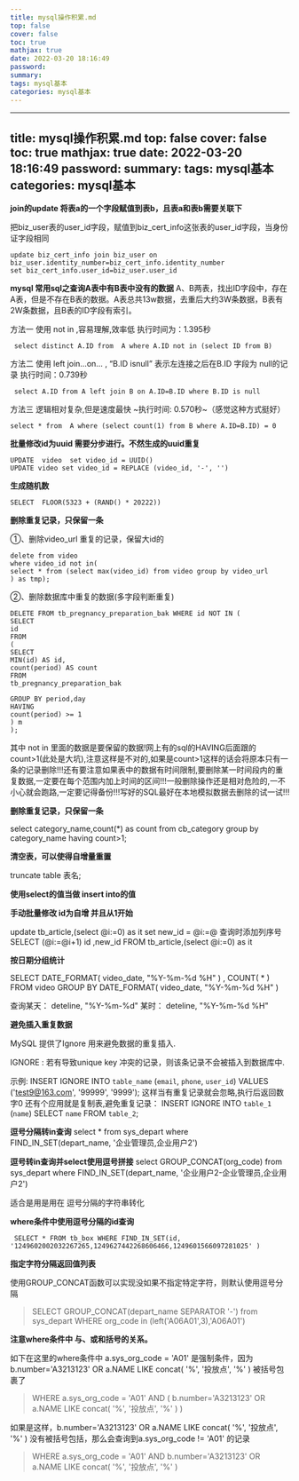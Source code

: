 ```yaml
---
title: mysql操作积累.md
top: false
cover: false
toc: true
mathjax: true
date: 2022-03-20 18:16:49
password:
summary:
tags: mysql基本
categories: mysql基本
---
```

---
title: mysql操作积累.md
top: false
cover: false
toc: true
mathjax: true
date: 2022-03-20 18:16:49
password:
summary:
tags: mysql基本
categories: mysql基本
---
**join的update 将表a的一个字段赋值到表b，且表a和表b需要关联下**

把biz_user表的user_id字段，赋值到biz_cert_info这张表的user_id字段，当身份证字段相同

~~~
update biz_cert_info join biz_user on  biz_user.identity_number=biz_cert_info.identity_number
set biz_cert_info.user_id=biz_user.user_id
~~~

**mysql 常用sql之查询A表中有B表中没有的数据**
A、B两表，找出ID字段中，存在A表，但是不存在B表的数据。A表总共13w数据，去重后大约3W条数据，B表有2W条数据，且B表的ID字段有索引。

方法一
使用 not in ,容易理解,效率低 执行时间为：1.395秒
~~~
 select distinct A.ID from  A where A.ID not in (select ID from B)
~~~
方法二
使用 left join…on… , “B.ID isnull” 表示左连接之后在B.ID 字段为 null的记录 执行时间：0.739秒
~~~
 select A.ID from A left join B on A.ID=B.ID where B.ID is null
~~~

方法三
逻辑相对复杂,但是速度最快 ~执行时间: 0.570秒~（感觉这种方式挺好）
~~~
select * from  A where (select count(1) from B where A.ID=B.ID) = 0 
~~~



**批量修改id为uuid 需要分步进行。不然生成的uuid重复**
~~~
UPDATE  video  set video_id = UUID()
UPDATE video set video_id = REPLACE (video_id, '-', '')
~~~

**生成随机数**
~~~
SELECT  FLOOR(5323 + (RAND() * 20222))
~~~

**删除重复记录，只保留一条**

①、删除video_url 重复的记录，保留大id的
~~~
delete from video
where video_id not in(
select * from (select max(video_id) from video group by video_url
) as tmp);
~~~

②、删除数据库中重复的数据(多字段判断重复)
~~~
DELETE FROM tb_pregnancy_preparation_bak WHERE id NOT IN (
SELECT
id
FROM
(
SELECT
MIN(id) AS id,
count(period) AS count
FROM
tb_pregnancy_preparation_bak

GROUP BY period,day
HAVING
count(period) >= 1
) m
);
~~~
其中 not in 里面的数据是要保留的数据!网上有的sql的HAVING后面跟的count>1(此处是大坑),注意这样是不对的,如果是count>1这样的话会将原本只有一条的记录删除!!!还有要注意如果表中的数据有时间限制,要删除某一时间段内的重复数据,一定要在每个范围内加上时间的区间!!!一般删除操作还是相对危险的,一不小心就会跑路,一定要记得备份!!!写好的SQL最好在本地模拟数据去删除的试一试!!!

**删除重复记录，只保留一条**

  select category_name,count(*) as count from cb_category group by category_name having count>1;	


**清空表，可以使得自增量重置**

truncate table 表名; 

**使用select的值当做 insert into的值**


**手动批量修改 id为自增 并且从1开始**

update tb_article,(select @i:=0) as it set  new_id =  @i:=@
查询时添加列序号
SELECT  (@i:=@i+1) id ,new_id FROM tb_article,(select @i:=0) as it


**按日期分组统计**

SELECT DATE_FORMAT( video_date, "%Y-%m-%d %H" ) , COUNT( * ) 
FROM video
GROUP BY DATE_FORMAT( video_date, "%Y-%m-%d %H" ) 

查询某天：
deteline, "%Y-%m-%d"
某时：
deteline, "%Y-%m-%d %H"


**避免插入重复数据**

MySQL 提供了Ignore 用来避免数据的重复插入.

IGNORE :
若有导致unique key 冲突的记录，则该条记录不会被插入到数据库中.

示例:
INSERT IGNORE INTO `table_name` (`email`, `phone`, `user_id`) VALUES ('test9@163.com', '99999', '9999');
这样当有重复记录就会忽略,执行后返回数字0
还有个应用就是复制表,避免重复记录：
INSERT IGNORE INTO `table_1` (`name`) SELECT `name` FROM `table_2`;


**逗号分隔转in查询**
select * from sys_depart where FIND_IN_SET(depart_name,  '企业管理员,企业用户2')

**逗号转in查询并select使用逗号拼接**
select  GROUP_CONCAT(org_code) from sys_depart where FIND_IN_SET(depart_name,  '企业用户2-企业管理员,企业用户2')

适合是用是用在 逗号分隔的字符串转化 


**where条件中使用逗号分隔的id查询**
~~~
 SELECT * FROM tb_box WHERE FIND_IN_SET(id, '1249602002032267265,1249627442268606466,1249601566097281025' )  

~~~ 



**指定字符分隔返回值列表**

使用GROUP_CONCAT函数可以实现没如果不指定特定字符，则默认使用逗号分隔
>SELECT GROUP_CONCAT(depart_name SEPARATOR  '-')  from sys_depart WHERE org_code  in (left('A06A01',3),'A06A01')


**注意where条件中 与、或和括号的关系。**

如下在这里的where条件中  a.sys_org_code = 'A01' 是强制条件，因为 b.number='A3213123' OR a.NAME LIKE concat( '%', '投放点', '%' ) 被括号包裹了
>WHERE  a.sys_org_code = 'A01' AND ( b.number='A3213123' OR  a.NAME LIKE concat( '%', '投放点', '%' ) )

如果是这样，b.number='A3213123' OR a.NAME LIKE concat( '%', '投放点', '%' )  没有被括号包括，那么会查询到a.sys_org_code != 'A01' 的记录

>WHERE  a.sys_org_code = 'A01' AND b.number='A3213123' OR  a.NAME LIKE concat( '%', '投放点', '%' ) 
